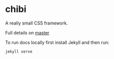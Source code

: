 # chibi
A really small CSS framework. 

Full details on [master](https://github.com/mattmccray/chibi/blob/master/README.md)

To run docs locally first install Jekyll and then run:
```
jekyll serve
```
